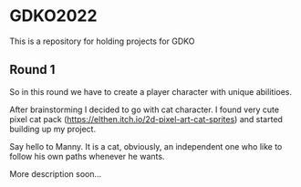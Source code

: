 # GDKO2022
This is a repository for holding projects for GDKO

## Round 1
So in this round we have to create a player character with unique abilitioes.

After brainstorming I decided to go with cat character. I found very cute pixel cat pack (https://elthen.itch.io/2d-pixel-art-cat-sprites) and started building up my project.

Say hello to Manny. It is a cat, obviously, an independent one who like to follow his own paths whenever he wants. 

More description soon...